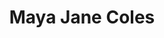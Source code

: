 ---
title: Maya Jane Coles
categories:
- radio
- digital
- press
tags:
- artist
position: 2
image: 
is-featured:
is-front: 
website:
facebook: https://www.facebook.com/mjcofficial
twitter:
instagram:
spotify:
soundcloud:
youtube:
apple:
layout: client
---